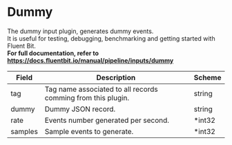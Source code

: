 # Dummy

The dummy input plugin, generates dummy events. <br /> It is useful for testing, debugging, benchmarking and getting started with Fluent Bit. <br /> **For full documentation, refer to https://docs.fluentbit.io/manual/pipeline/inputs/dummy**


| Field | Description | Scheme |
| ----- | ----------- | ------ |
| tag | Tag name associated to all records comming from this plugin. | string |
| dummy | Dummy JSON record. | string |
| rate | Events number generated per second. | *int32 |
| samples | Sample events to generate. | *int32 |
